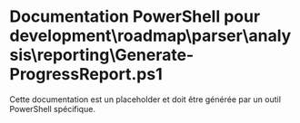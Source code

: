 # Documentation PowerShell pour development\roadmap\parser\analysis\reporting\Generate-ProgressReport.ps1

Cette documentation est un placeholder et doit être générée par un outil PowerShell spécifique.
